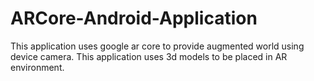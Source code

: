 # ARCore-Android-Application


This application uses google ar core to provide augmented world using device camera. This application uses 3d models to be placed in AR environment.
